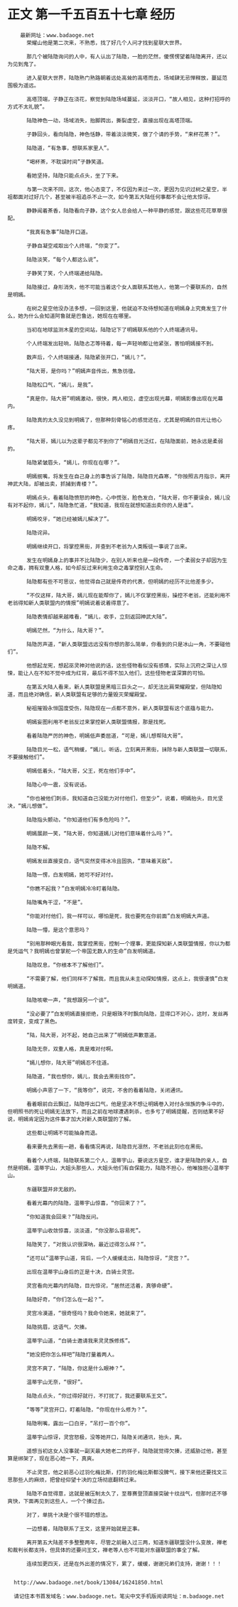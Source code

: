 # 正文 第一千五百五十七章 经历
        最新网址：www.badaoge.net
          荣耀山他是第二次来，不熟悉，找了好几个人问才找到星联大世界。
      
          那几个被陆隐询问的人中，有人认出了陆隐，一脸的茫然，傻愣愣望着陆隐离开，还以为见到鬼了。
      
          进入星联大世界，陆隐熟门熟路朝着远处高耸的高塔而去，场域肆无忌惮释放，蔓延范围极为遥远。
      
          高塔顶端，子静正在浇花，察觉到陆隐场域蔓延，淡淡开口，“故人相见，这种打招呼的方式不太礼貌”。
      
          陆隐神色一动，场域消失，抬脚跨出，撕裂虚空，直接出现在高塔顶端。
      
          子静回头，看向陆隐，神色恬静，带着淡淡微笑，做了个请的手势，“来杯花茶？”。
      
          陆隐道，“有急事，想联系家里人”。
      
          “喝杯茶，不耽误时间”子静笑道。
      
          看她坚持，陆隐只能点点头，坐了下来。
      
          与第一次来不同，这次，他心态变了，不仅因为来过一次，更因为见识过树之星空，半祖都面对过好几个，甚至被半祖追杀不止一次，如今第五大陆任何事都不会让他太惊讶。
      
          静静闻着茶香，陆隐看向子静，这个女人总会给人一种平静的感觉，跟这些花花草草很配。
      
          “我真有急事”陆隐开口道。
      
          子静自凝空戒取出个人终端，“你变了”。
      
          陆隐淡笑，“每个人都这么说”。
      
          子静笑了笑，个人终端递给陆隐。
      
          陆隐接过，身形消失，他不可能当着这个女人面联系其他人，他第一个要联系的，自然是明嫣。
      
          在树之星空他没办法多想，一回到这里，他就迫不及待想知道在明嫣身上究竟发生了什么，她为什么会知道阿鲁就是巴鲁达，她现在在哪里。
      
          当初在地球监测木星的空间站，陆隐记下了明嫣联系他的个人终端通讯号。
      
          个人终端发出轻响，陆隐忐忑等待着，每一声轻响都让他紧张，害怕明嫣接不到。
      
          数声后，个人终端接通，陆隐紧张开口，“嫣儿？”。
      
          “陆大哥，是你吗？”明嫣声音传出，焦急彷徨。
      
          陆隐松口气，“嫣儿，是我”。
      
          “真是你，陆大哥”明嫣激动，很快，两人相见，虚空出现光幕，明嫣影像出现在光幕内。
      
          陆隐真的太久没见到明嫣了，但那种刻骨铭心的感觉还在，尤其是明嫣的目光让他心疼。
      
          “陆大哥，嫣儿以为这辈子都见不到你了”明嫣目光泛红，在陆隐面前，她永远是柔弱的。
      
          陆隐紧皱眉头，“嫣儿，你现在在哪？”。
      
          明嫣抿嘴，将发生在自己身上的事告诉了陆隐，陆隐目光森寒，“你按照古月指示，离开神武大陆，却被出卖，抓捕到青楼？”。
      
          明嫣点头，看着陆隐愤怒的神色，心中慌张，脸色发白，“陆大哥，你不要误会，嫣儿没有对不起你，嫣儿”，陆隐急忙道，“我知道，我现在就想知道出卖你的人是谁”。
      
          明嫣咬牙，“她已经被嫣儿解决了”。
      
          陆隐诧异。
      
          明嫣继续开口，将掌控黑街，并查到不老翁为人类叛徒一事说了出来。
      
          发生在明嫣身上的事并不比陆隐少，在别人听来也是一段传奇，一个柔弱女子却因为生命之毒，拥有双重人格，如今却反过来利用生命之毒掌控别人生命。
      
          陆隐都有些不可思议，他觉得自己就是传奇的代表，但明嫣的经历不比他差多少。
      
          “不仅这样，陆大哥，嫣儿现在能帮你了，嫣儿不仅掌控黑街，操控不老翁，还能利用不老翁得知新人类联盟内的情报”明嫣说着说着得意了。
      
          陆隐表情却越来越难看，“嫣儿，收手，立刻返回神武大陆”。
      
          明嫣茫然，“为什么，陆大哥？”。
      
          陆隐厉声道，“新人类联盟远远没有你想的那么简单，你看到的只是冰山一角，不要碰他们”。
      
          他想起龙宪，想起巫灵神对他说的话，这些怪物看似没有感情，实际上沉府之深让人惊悚，能让人在不知不觉中成为红背，最后不得不加入他们，这些怪物老谋深算的可怕。
      
          在第五大陆人看来，新人类联盟是黑暗三巨头之一，却无法比肩荣耀殿堂，但陆隐知道，而且绝对确信，新人类联盟有足够的力量毁灭荣耀殿堂。
      
          秘祖摧毁永恒国度受伤，陆隐现在一点都不意外，新人类联盟有这个底蕴与能力。
      
          明嫣妄图利用不老翁反过来掌控新人类联盟情报，那是找死。
      
          看着陆隐严厉的神色，明嫣低声委屈道，“可是，嫣儿想帮陆大哥”。
      
          陆隐目光一松，语气稍缓，“嫣儿，听话，立刻离开黑街，抹除与新人类联盟一切联系，不要接触他们”。
      
          明嫣低着头，“陆大哥，父王，死在他们手中”。
      
          陆隐心中一震，没有说话。
      
          “你也被他们刺杀，我知道自己没能力对付他们，但至少”，说着，明嫣抬头，目光坚决，“嫣儿想做”。
      
          陆隐指头颤动，“你知道他们有多危险吗？”。
      
          明嫣展颜一笑，“陆大哥，你知道嫣儿对他们意味着什么吗？”。
      
          陆隐不解。
      
          明嫣发丝直接变白，语气突然变得冰冷且固执，“意味着天敌”。
      
          陆隐一愣，白发明嫣，她可不好对付。
      
          “你瞧不起我？”白发明嫣冷冷盯着陆隐。
      
          陆隐嘴角干涩，“不是”。
      
          “你能对付他们，我一样可以，哪怕是死，我也要死在你前面”白发明嫣大声道。
      
          陆隐一懵，是这个意思吗？
      
          “别用那种眼光看我，我掌控黑街，控制一个理事，更能探知新人类联盟情报，你以为都是凭运气？我明嫣也曾掌舵一个帝国无数人的生命”白发明嫣道。
      
          陆隐叹息，“你根本不了解他们”。
      
          “不需要了解，他们同样不了解我，而且我从未主动探知情报，这点上，我很谨慎”白发明嫣道。
      
          陆隐咳嗽一声，“我想跟另一个谈”。
      
          “没必要了”白发明嫣直接拒绝，只是眼珠不时飘向陆隐，显得口不对心，这时，发丝再度转变，变成了黑色。
      
          “陆，陆大哥，对不起，她自己出来了”明嫣低声歉意道。
      
          陆隐无奈，双重人格，真是难对付啊。
      
          “嫣儿想你，陆大哥”明嫣忍不住道。
      
          陆隐道，“我也想你，嫣儿，我会去黑街找你”。
      
          明嫣小声恩了一下，“我等你”，说完，不舍的看着陆隐，关闭通讯。
      
          看着眼前白云飘过，陆隐呼出口气，他是坚决不想让明嫣卷入对付永恒族的争斗中的，但明照书的死让明嫣无法放下，而且之前在地球遭遇刺杀，也多亏了明嫣提醒，否则结果不好说，明嫣肯定因为这件事才加大对新人类联盟的了解。
      
          这些都让明嫣不可能抽身而退。
      
          看来要先去黑街一趟，看看情况再说，陆隐目光凛然，不老翁此刻也在黑街。
      
          看着个人终端，陆隐联系第二个人，温蒂宇山，要说这方星空，谁才是陆隐的亲人，自然是明嫣，温蒂宇山，大姐头那些人，大姐头他们有自保能力，陆隐不担心，他唯独担心温蒂宇山。
      
          东疆联盟并非无敌的。
      
          看着光幕内的陆隐，温蒂宇山惊喜，“你回来了？”。
      
          “你知道我会回来？”陆隐反问。
      
          温蒂宇山收敛惊喜，淡淡道，“你没那么容易死”。
      
          陆隐笑了，“对我认识很深呐，最近过得怎么样？”。
      
          “还可以”温蒂宇山道，背后，一个人缓缓走出，陆隐惊讶，“灵宫？”。
      
          出现在温蒂宇山身后的正是十决，白骑士灵宫。
      
          灵宫看向光幕内的陆隐，目光惊诧，“居然还活着，真够命硬”。
      
          陆隐好奇，“你们怎么在一起？”。
      
          灵宫冷漠道，“很奇怪吗？我命令她来，她就来了”。
      
          陆隐挑眉，这语气，欠揍。
      
          温蒂宇山道，“白骑士邀请我来灵灵族修炼”。
      
          “她没把你怎么样吧”陆隐打量着两人。
      
          灵宫不爽了，“陆隐，你这是什么眼神？”。
      
          温蒂宇山无奈，“很好”。
      
          陆隐点点头，“你过得好就行，不打扰了，我还要联系王文”。
      
          “等等”灵宫开口，盯着陆隐，“你现在什么修为？”。
      
          陆隐咧嘴，露出一口白牙，“吊打一百个你”。
      
          温蒂宇山惊讶，灵宫怒极，没等她开口，陆隐关闭通讯，抬头，爽。
      
          遥想当初这女人没事就一副天最大她老二的样子，陆隐就觉得欠揍，还威胁过他，甚至算是绑架了，现在恶心她一下，真爽。
      
          不止灵宫，他之前恶心过羽化梅比斯，打的羽化梅比斯都没脾气，接下来他还要找文三思那些人的麻烦，把曾经仰望十决的立场彻底翻转过来。
      
          陆隐不自觉得意，这就是被压制太久了，至尊赛登顶直接突破十纹战气，但那时还不够爽快，下面再见到这些人，一个个揍过去。
      
          对了，单挑十决是个很不错的想法。
      
          一边想着，陆隐联系了王文，这里开始就是正事。
      
          离开第五大陆差不多整整两年，尽管之前融入过三两，知道东疆联盟没什么变故，禅老和裁判长都支持，但具体的还要问王文，禅老等人也不可能对东疆联盟的事全了解。
      
          连续加更四天，还是在外出差的情况下，累了，缓缓，谢谢兄弟们支持，谢谢！！！
      
      
      http://www.badaoge.net/book/13084/16241850.html
      
      请记住本书首发域名：www.badaoge.net。笔尖中文手机版阅读网址：m.badaoge.net